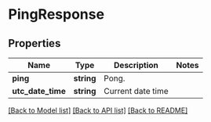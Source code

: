 # PingResponse

## Properties
Name | Type | Description | Notes
------------ | ------------- | ------------- | -------------
**ping** | **string** | Pong. | 
**utc_date_time** | **string** | Current date time | 

[[Back to Model list]](../README.md#documentation-for-models) [[Back to API list]](../README.md#documentation-for-api-endpoints) [[Back to README]](../README.md)



